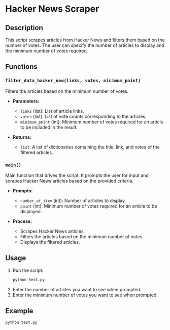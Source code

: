 # Hacker News Scraper

## Description
This script scrapes articles from Hacker News and filters them based on the number of votes. The user can specify the number of articles to display and the minimum number of votes required.

## Functions

### `filter_data_hacker_new(links, votes, minimum_point)`
Filters the articles based on the minimum number of votes.

- **Parameters:**
  - `links` (list): List of article links.
  - `votes` (list): List of vote counts corresponding to the articles.
  - `minimum_point` (int): Minimum number of votes required for an article to be included in the result.

- **Returns:**
  - `list`: A list of dictionaries containing the title, link, and votes of the filtered articles.

### `main()`
Main function that drives the script. It prompts the user for input and scrapes Hacker News articles based on the provided criteria.

- **Prompts:**
  - `number_of_item` (int): Number of articles to display.
  - `point` (int): Minimum number of votes required for an article to be displayed.

- **Process:**
  - Scrapes Hacker News articles.
  - Filters the articles based on the minimum number of votes.
  - Displays the filtered articles.

## Usage
1. Run the script:
    ```sh
    python test.py
    ```
2. Enter the number of articles you want to see when prompted.
3. Enter the minimum number of votes you want to see when prompted.

## Example
```sh
python test.py
